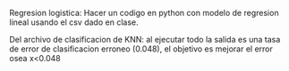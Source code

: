 Regresion logistica: Hacer un codigo en python con modelo de regresion lineal usando el csv dado en clase.

Del archivo de clasificacion de KNN: al ejecutar todo la salida es una tasa de error de clasificacion erroneo (0.048), el objetivo es mejorar el error osea x<0.048